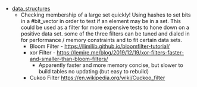 * [data_structures](../knowledge/programming/data-structures/data_structures.md)
  * Checking membership of a large set quickly! Using hashes  to set bits in a #bit_vector in order to test if an element may be in a set. This could be used as a filter for more expensive tests to hone down on a positive data set. some of the three filters can be tuned and dialed in for performance /  memory constraints and to fit certain data sets. 
    * Bloom Filter - https://llimllib.github.io/bloomfilter-tutorial/
    * xor Filter - https://lemire.me/blog/2019/12/19/xor-filters-faster-and-smaller-than-bloom-filters/
      * Apparently faster and more memory concise, but slower to build tables no updating (but easy to rebuild)
    * Cukoo Filter  https://en.wikipedia.org/wiki/Cuckoo_filter
